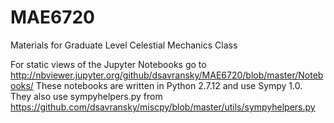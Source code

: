 # MAE6720
Materials for Graduate Level Celestial Mechanics Class

For static views of the Jupyter Notebooks go to http://nbviewer.jupyter.org/github/dsavransky/MAE6720/blob/master/Notebooks/ 
These notebooks are written in Python 2.7.12 and use Sympy 1.0. They also use sympyhelpers.py from https://github.com/dsavransky/miscpy/blob/master/utils/sympyhelpers.py

